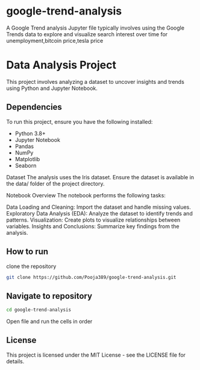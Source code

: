 # google-trend-analysis
A Google Trend analysis Jupyter file typically involves using the Google Trends data to explore and visualize search interest over time for unemployment,bitcoin price,tesla price

# Data Analysis Project
This project involves analyzing a dataset to uncover insights and trends using Python and Jupyter Notebook.

## Dependencies
To run this project, ensure you have the following installed:
- Python 3.8+
- Jupyter Notebook
- Pandas
- NumPy
- Matplotlib
- Seaborn

Dataset
The analysis uses the Iris dataset. Ensure the dataset is available in the data/ folder of the project directory.

Notebook Overview
The notebook performs the following tasks:

Data Loading and Cleaning: Import the dataset and handle missing values.
Exploratory Data Analysis (EDA): Analyze the dataset to identify trends and patterns.
Visualization: Create plots to visualize relationships between variables.
Insights and Conclusions: Summarize key findings from the analysis.

## How to run
clone the repository
```bash
git clone https://github.com/Pooja389/google-trend-analysis.git
```
## Navigate to repository
```bash
cd google-trend-analysis
```
Open file and run the cells in order
## License
This project is licensed under the MIT License - see the LICENSE file for details.


